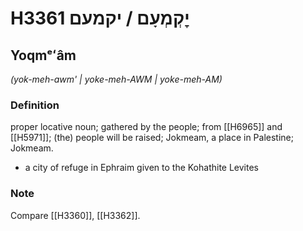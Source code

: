 # H3361 יׇקְמְעָם / יקמעם

## Yoqmᵉʻâm

_(yok-meh-awm' | yoke-meh-AWM | yoke-meh-AM)_

### Definition

proper locative noun; gathered by the people; from [[H6965]] and [[H5971]]; (the) people will be raised; Jokmeam, a place in Palestine; Jokmeam.

- a city of refuge in Ephraim given to the Kohathite Levites


### Note

Compare [[H3360]], [[H3362]].

